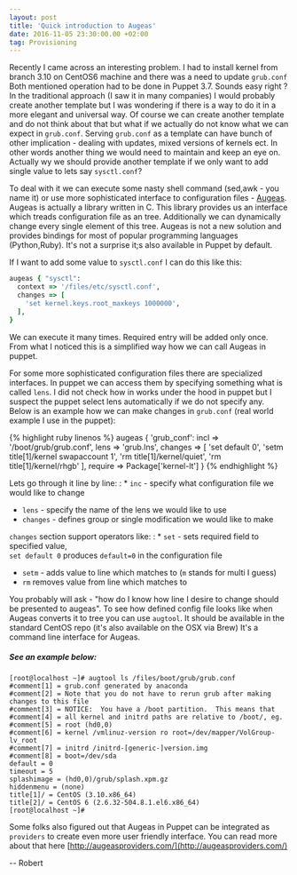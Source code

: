 ```yaml
---
layout: post
title: 'Quick introduction to Augeas'
date: 2016-11-05 23:30:00.00 +02:00
tag: Provisioning
---
```

Recently I came across an interesting problem. I had to install kernel
from branch 3.10 on CentOS6 machine and there was a need to update `grub.conf`
Both mentioned operation had to be done in Puppet 3.7. Sounds easy right ?
In the traditional approach (I saw it in many companies) I would probably 
create another template but I was wondering if there is a way to do it in a 
more elegant and universal way. Of course we can create another template 
and do not think about that but what if we actually do not know what we can expect 
in `grub.conf`. Serving `grub.conf` as a template can have bunch of other 
implication - dealing with updates, mixed versions of kernels ect.
In other words another thing we would need to maintain and keep an eye on.
Actually wy we should provide another template if we only want to add single value
to lets say `sysctl.conf`? 

To deal with it we can execute some nasty shell command (sed,awk - you name it)
or use more sophisticated interface to configuration files - [Augeas](http://augeas.net/). 
Augeas is actually a library written in C. This library provides us an interface which treads 
configuration file as an tree. Additionally we can dynamically change every single element of this tree. 
Augeas is not a new solution and provides bindings for most of popular programming languages (Python,Ruby).
It's not a surprise it;s also available in Puppet by default. 

If I want to add some value to `sysctl.conf` I can do this like this:
```ruby
augeas { "sysctl":
  context => '/files/etc/sysctl.conf',
  changes => [
    'set kernel.keys.root_maxkeys 1000000',
  ],
}
```
We can execute it many times. Required entry will be added only once. 
From what I noticed this is a simplified way how we can call Augeas in puppet. 

For some more sophisticated configuration files there are specialized interfaces.
In puppet we can access them by specifying something what is called `lens`.
I did not check how in works under the hood in puppet but I suspect the puppet 
select lens automatically if we do not specify any.
Below is an example how we can make changes in `grub.conf` (real world example I use in the puppet):


{% highlight ruby linenos %}
    augeas { 'grub_conf':
      incl    => '/boot/grub/grub.conf',
      lens    => 'grub.lns',
      changes => [
        'set default 0',
        'setm  title[1]/kernel swapaccount 1',
        'rm  title[1]/kernel/quiet',
        'rm  title[1]/kernel/rhgb'
        ],
      require => Package['kernel-lt']
    }
{% endhighlight %}


Lets go through it line by line:
  : * `inc` - specify what configuration file we would like to change
  * `lens` - specify the name of the lens we would like to use
  * `changes` - defines group or single modification we would like to make

`changes` section support operators like:
  : * `set` - sets required field to specified value,      
    `set default 0` produces `default=0` in the configuration file
  * `setm` - adds value to line which matches to (`m` stands for multi I guess)
  * `rm` removes value from line which matches to


You probably will ask - "how do I know how line I desire to change should be presented to augeas".
To see how defined config file looks like when Augeas converts it to tree you can use `augtool`.
It should be available in the standard CentOS repo (it's also available on the OSX via Brew)
It's a command line interface for Augeas. 

##### See an example below: #

```
[root@localhost ~]# augtool ls /files/boot/grub/grub.conf
#comment[1] = grub.conf generated by anaconda
#comment[2] = Note that you do not have to rerun grub after making changes to this file
#comment[3] = NOTICE:  You have a /boot partition.  This means that
#comment[4] = all kernel and initrd paths are relative to /boot/, eg.
#comment[5] = root (hd0,0)
#comment[6] = kernel /vmlinuz-version ro root=/dev/mapper/VolGroup-lv_root
#comment[7] = initrd /initrd-[generic-]version.img
#comment[8] = boot=/dev/sda
default = 0
timeout = 5
splashimage = (hd0,0)/grub/splash.xpm.gz
hiddenmenu = (none)
title[1]/ = CentOS (3.10.x86_64)
title[2]/ = CentOS 6 (2.6.32-504.8.1.el6.x86_64)
[root@localhost ~]#
```

Some folks also figured out that Augeas in Puppet can be integrated as `providers` to create even more user friendly interface.
You can read more about that here [http://augeasproviders.com/](http://augeasproviders.com/) 

--
Robert
